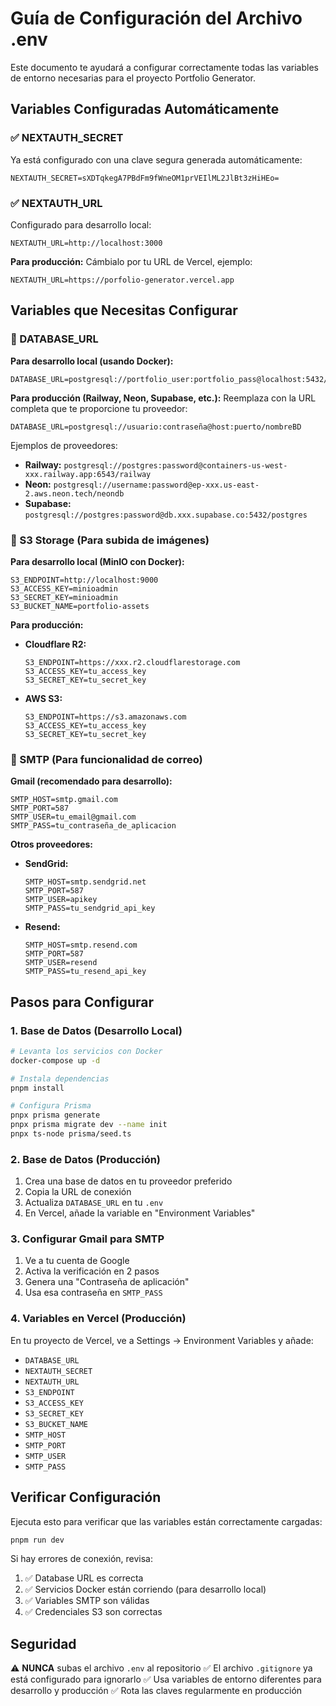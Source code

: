 # Guía de Configuración del Archivo .env

Este documento te ayudará a configurar correctamente todas las variables de entorno necesarias para el proyecto Portfolio Generator.

## Variables Configuradas Automáticamente

### ✅ NEXTAUTH_SECRET
Ya está configurado con una clave segura generada automáticamente:
```
NEXTAUTH_SECRET=sXDTqkegA7PBdFm9fWneOM1prVEIlML2JlBt3zHiHEo=
```

### ✅ NEXTAUTH_URL
Configurado para desarrollo local:
```
NEXTAUTH_URL=http://localhost:3000
```
**Para producción:** Cámbialo por tu URL de Vercel, ejemplo:
```
NEXTAUTH_URL=https://porfolio-generator.vercel.app
```

## Variables que Necesitas Configurar

### 🔧 DATABASE_URL
**Para desarrollo local (usando Docker):**
```
DATABASE_URL=postgresql://portfolio_user:portfolio_pass@localhost:5432/portfolio_db
```

**Para producción (Railway, Neon, Supabase, etc.):**
Reemplaza con la URL completa que te proporcione tu proveedor:
```
DATABASE_URL=postgresql://usuario:contraseña@host:puerto/nombreBD
```

Ejemplos de proveedores:
- **Railway:** `postgresql://postgres:password@containers-us-west-xxx.railway.app:6543/railway`
- **Neon:** `postgresql://username:password@ep-xxx.us-east-2.aws.neon.tech/neondb`
- **Supabase:** `postgresql://postgres:password@db.xxx.supabase.co:5432/postgres`

### 🔧 S3 Storage (Para subida de imágenes)

**Para desarrollo local (MinIO con Docker):**
```
S3_ENDPOINT=http://localhost:9000
S3_ACCESS_KEY=minioadmin
S3_SECRET_KEY=minioadmin
S3_BUCKET_NAME=portfolio-assets
```

**Para producción:**
- **Cloudflare R2:**
  ```
  S3_ENDPOINT=https://xxx.r2.cloudflarestorage.com
  S3_ACCESS_KEY=tu_access_key
  S3_SECRET_KEY=tu_secret_key
  ```
- **AWS S3:**
  ```
  S3_ENDPOINT=https://s3.amazonaws.com
  S3_ACCESS_KEY=tu_access_key
  S3_SECRET_KEY=tu_secret_key
  ```

### 🔧 SMTP (Para funcionalidad de correo)

**Gmail (recomendado para desarrollo):**
```
SMTP_HOST=smtp.gmail.com
SMTP_PORT=587
SMTP_USER=tu_email@gmail.com
SMTP_PASS=tu_contraseña_de_aplicacion
```

**Otros proveedores:**
- **SendGrid:**
  ```
  SMTP_HOST=smtp.sendgrid.net
  SMTP_PORT=587
  SMTP_USER=apikey
  SMTP_PASS=tu_sendgrid_api_key
  ```
- **Resend:**
  ```
  SMTP_HOST=smtp.resend.com
  SMTP_PORT=587
  SMTP_USER=resend
  SMTP_PASS=tu_resend_api_key
  ```

## Pasos para Configurar

### 1. Base de Datos (Desarrollo Local)
```bash
# Levanta los servicios con Docker
docker-compose up -d

# Instala dependencias
pnpm install

# Configura Prisma
pnpx prisma generate
pnpx prisma migrate dev --name init
pnpx ts-node prisma/seed.ts
```

### 2. Base de Datos (Producción)
1. Crea una base de datos en tu proveedor preferido
2. Copia la URL de conexión
3. Actualiza `DATABASE_URL` en tu `.env`
4. En Vercel, añade la variable en "Environment Variables"

### 3. Configurar Gmail para SMTP
1. Ve a tu cuenta de Google
2. Activa la verificación en 2 pasos
3. Genera una "Contraseña de aplicación"
4. Usa esa contraseña en `SMTP_PASS`

### 4. Variables en Vercel (Producción)
En tu proyecto de Vercel, ve a Settings → Environment Variables y añade:
- `DATABASE_URL`
- `NEXTAUTH_SECRET`
- `NEXTAUTH_URL`
- `S3_ENDPOINT`
- `S3_ACCESS_KEY`
- `S3_SECRET_KEY`
- `S3_BUCKET_NAME`
- `SMTP_HOST`
- `SMTP_PORT`
- `SMTP_USER`
- `SMTP_PASS`

## Verificar Configuración

Ejecuta esto para verificar que las variables están correctamente cargadas:
```bash
pnpm run dev
```

Si hay errores de conexión, revisa:
1. ✅ Database URL es correcta
2. ✅ Servicios Docker están corriendo (para desarrollo local)
3. ✅ Variables SMTP son válidas
4. ✅ Credenciales S3 son correctas

## Seguridad

⚠️ **NUNCA** subas el archivo `.env` al repositorio
✅ El archivo `.gitignore` ya está configurado para ignorarlo
✅ Usa variables de entorno diferentes para desarrollo y producción
✅ Rota las claves regularmente en producción
